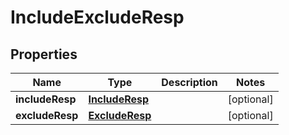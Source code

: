 # IncludeExcludeResp

## Properties
Name | Type | Description | Notes
------------ | ------------- | ------------- | -------------
**includeResp** | [**IncludeResp**](IncludeResp.md) |  |  [optional]
**excludeResp** | [**ExcludeResp**](ExcludeResp.md) |  |  [optional]
